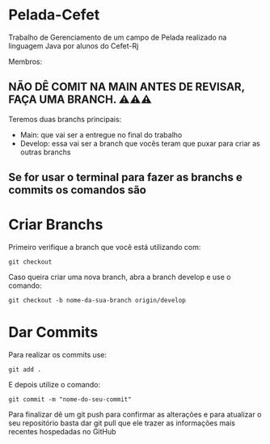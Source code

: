 # Pelada-Cefet

Trabalho de Gerenciamento de um campo de Pelada realizado na linguagem Java por alunos do Cefet-Rj

Membros: 

## NÃO DÊ COMIT NA MAIN ANTES DE REVISAR, FAÇA UMA BRANCH. ⚠️⚠️⚠️

Teremos duas branchs principais:

- Main: que vai ser a entregue no final do trabalho
- Develop: essa vai ser a branch que vocês teram que puxar para criar as outras branchs

## Se for usar o terminal para fazer as branchs e commits os comandos são

# Criar Branchs
Primeiro verifique a branch que você está utilizando com:
```git
git checkout
```

Caso queira criar uma nova branch, abra a branch develop e use o comando:
```git
git checkout -b nome-da-sua-branch origin/develop
```

# Dar Commits
Para realizar os commits use:
```git
git add .
```

E depois utilize o comando:
```git
git commit -m "nome-do-seu-commit"
```

Para finalizar dê um git push para confirmar as alterações e para atualizar o seu repositório basta dar git pull que ele trazer as informações mais recentes hospedadas no GitHub